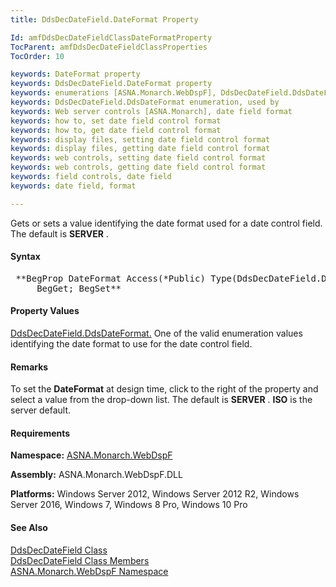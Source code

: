 ```yaml
---
title: DdsDecDateField.DateFormat Property

Id: amfDdsDecDateFieldClassDateFormatProperty
TocParent: amfDdsDecDateFieldClassProperties
TocOrder: 10

keywords: DateFormat property
keywords: DdsDecDateField.DateFormat property
keywords: enumerations [ASNA.Monarch.WebDspF], DdsDecDateField.DdsDateFormat, used by
keywords: DdsDecDateField.DdsDateFormat enumeration, used by
keywords: Web server controls [ASNA.Monarch], date field format
keywords: how to, set date field control format
keywords: how to, get date field control format
keywords: display files, setting date field control format
keywords: display files, getting date field control format
keywords: web controls, setting date field control format
keywords: web controls, getting date field control format
keywords: field controls, date field
keywords: date field, format

---
```


Gets or sets a value identifying the date format used for a date control field. The default is **SERVER** .

#### Syntax
<pre class="prettyprint"> **BegProp DateFormat Access(*Public) Type(DdsDecDateField.DdsDateFormat) Modifier (*Overrides)
     BegGet; BegSet** </pre>

####  Property Values
[ DdsDecDateField.DdsDateFormat.](amfDdsDateFormatEnumeration.html) One of the valid enumeration values identifying the date format to use for the date control field.

####  Remarks
To set the **DateFormat** at design time, click to the right of the property and select a value from the drop-down list. The default is **SERVER** . **ISO** is the server default.

#### Requirements
**Namespace:** [ASNA.Monarch.WebDspF](amfWebDspFNamespace.html)

**Assembly:** ASNA.Monarch.WebDspF.DLL

**Platforms:** Windows Server 2012, Windows Server 2012 R2, Windows Server 2016, Windows 7, Windows 8 Pro, Windows 10 Pro

####  See Also
[ DdsDecDateField Class](amfDdsDecDateFieldClass.html) <br /> [ DdsDecDateField Class Members](amfDdsDecDateFieldClassMembers.html) <br /> [ ASNA.Monarch.WebDspF Namespace](amfWebDspFNamespace.html) 
<!-- last one -->

